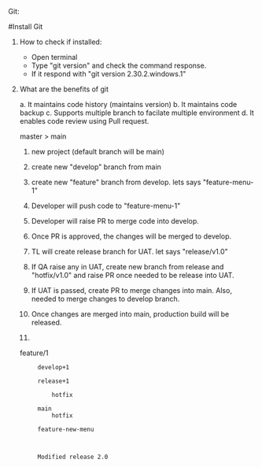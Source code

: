 Git:

#Install Git
1. How to check if installed:
	
	- Open terminal
	- Type "git version" and check the command response.
	- If it respond with "git version 2.30.2.windows.1"

2. What are the benefits of git	
	
	a. It maintains code history (maintains version)
	b. It maintains code backup
	c. Supports multiple branch to facilate multiple environment
	d. It enables code review using Pull request.
	
	
	master > main
	
	1. new project (default branch will be main)
	2. create new "develop" branch from main
	3. create new "feature" branch from develop. lets says "feature-menu-1"
	4. Developer will push code to "feature-menu-1"
	5. Developer will raise PR to merge code into develop.
	6. Once PR is approved, the changes will be merged to develop.
	7. TL will create release branch for UAT. let says "release/v1.0"
	8. If QA raise any in UAT, create new branch from release and "hotfix/v1.0" and raise PR once needed to be release into UAT.
	9. If UAT is passed, create PR to merge changes into main. Also, needed to merge changes to develop branch. 
	10. Once changes are merged into main, production build will be released.
	
	
	11. 
	
	feature/1
	
	
	
			
			develop+1
			
			release+1
					
				hotfix
			
			main	
                hotfix			
			
			feature-new-menu
			
			
			
			Modified release 2.0
